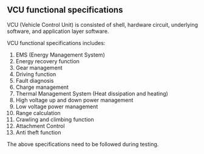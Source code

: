 ## VCU functional specifications

VCU (Vehicle Control Unit) is consisted of shell, hardware circuit, underlying software, and application layer software.

VCU functional specifications includes:

 1. EMS (Energy Management System)
 2. Energy recovery function
 3. Gear management
 4. Driving function
 5. Fault diagnosis
 6. Charge management
 7. Thermal Management System (Heat dissipation and heating)
 8. High voltage up and down power management
 9. Low voltage power management
 10. Range calculation
 11. Crawling and climbing function
 12. Attachment Control
 13. Anti theft function

The above specifications need to be followed during testing.
